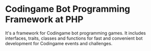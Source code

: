 # Codingame Bot Programming Framework at PHP

It's a framework for Codingame bot programming games. It includes interfaces, traits, classes and functions for fast and convenient bot development for Codingame events and challenges.
